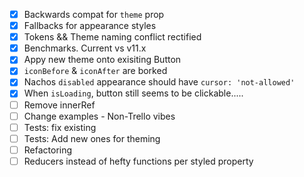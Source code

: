 - [x] Backwards compat for `theme` prop
- [x] Fallbacks for appearance styles
- [x] Tokens && Theme naming conflict rectified
- [x] Benchmarks. Current vs v11.x
- [x] Appy new theme onto exisiting Button
- [x] `iconBefore` & `iconAfter` are borked
- [x] Nachos `disabled` appearance should have `cursor: 'not-allowed'`
- [x] When `isLoading`, button still seems to be clickable.....
- [ ] Remove innerRef
- [ ] Change examples - Non-Trello vibes
- [ ] Tests: fix existing
- [ ] Tests: Add new ones for theming
- [ ] Refactoring
- [ ] Reducers instead of hefty functions per styled property